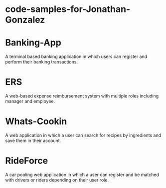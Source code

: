# code-samples-for-Jonathan-Gonzalez

# Banking-App
A terminal based banking application in which users can register and perform their banking transactions.

# ERS
A web-based expense reimbursement system with multiple roles including manager and employee.

# Whats-Cookin
A web application in which a user can search for recipes by ingredients and save them in their account.

# RideForce
A car pooling web application in which a user can register and be matched with drivers or riders depending on their user role. 